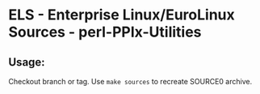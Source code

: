 # ELS - Enterprise Linux/EuroLinux Sources - perl-PPIx-Utilities
 
## Usage:
  Checkout branch or tag. Use `make sources` to recreate  SOURCE0 archive.
